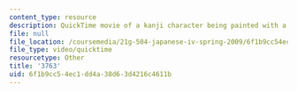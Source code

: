 ```yaml
---
content_type: resource
description: QuickTime movie of a kanji character being painted with a brush.
file: null
file_location: /coursemedia/21g-504-japanese-iv-spring-2009/6f1b9cc54ec1dd4a38d63d4216c4611b_3763.mov
file_type: video/quicktime
resourcetype: Other
title: '3763'
uid: 6f1b9cc5-4ec1-dd4a-38d6-3d4216c4611b
---
```


